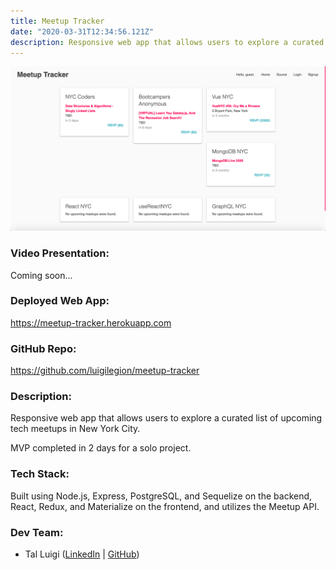 ```yaml
---
title: Meetup Tracker
date: "2020-03-31T12:34:56.121Z"
description: Responsive web app that allows users to explore a curated list of upcoming tech meetups in New York City.
---
```


![Meetup Tracker Screenshot](./meetup-tracker.png)

### Video Presentation:

Coming soon...

### Deployed Web App:

https://meetup-tracker.herokuapp.com

### GitHub Repo:

https://github.com/luigilegion/meetup-tracker

### Description:

Responsive web app that allows users to explore a curated list of upcoming tech meetups in New York City.

MVP completed in 2 days for a solo project.

### Tech Stack:

Built using Node.js, Express, PostgreSQL, and Sequelize on the backend, React, Redux, and Materialize on the frontend, and utilizes the Meetup API.

### Dev Team:

- Tal Luigi ([LinkedIn](https://www.linkedin.com/in/talluigi) | [GitHub](https://github.com/luigilegion))
